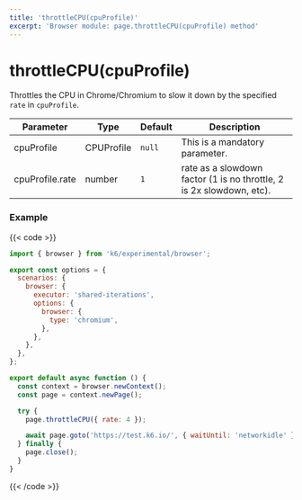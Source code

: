 ```yaml
---
title: 'throttleCPU(cpuProfile)'
excerpt: 'Browser module: page.throttleCPU(cpuProfile) method'
---
```


# throttleCPU(cpuProfile)

Throttles the CPU in Chrome/Chromium to slow it down by the specified `rate` in `cpuProfile`.

| Parameter       | Type       | Default | Description                                                          |
|-----------------|------------|---------|----------------------------------------------------------------------|
| cpuProfile      | CPUProfile | `null`  | This is a mandatory parameter.                                       |
| cpuProfile.rate | number     | `1`     | rate as a slowdown factor (1 is no throttle, 2 is 2x slowdown, etc). |

### Example

{{< code >}}

```javascript
import { browser } from 'k6/experimental/browser';

export const options = {
  scenarios: {
    browser: {
      executor: 'shared-iterations',
      options: {
        browser: {
          type: 'chromium',
        },
      },
    },
  },
};

export default async function () {
  const context = browser.newContext();
  const page = context.newPage();

  try {
    page.throttleCPU({ rate: 4 });

    await page.goto('https://test.k6.io/', { waitUntil: 'networkidle' });
  } finally {
    page.close();
  }
}
```

{{< /code >}}
